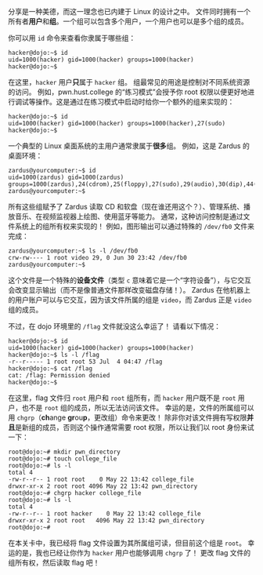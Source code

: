分享是一种美德，而这一理念也已内建于 Linux 的设计之中。
文件同时拥有一个所有者**用户**和**组**。一个组可以包含多个用户，一个用户也可以是多个组的成员。

你可以用 `id` 命令来查看你隶属于哪些组：

```console
hacker@dojo:~$ id
uid=1000(hacker) gid=1000(hacker) groups=1000(hacker)
hacker@dojo:~$
```

在这里，`hacker` 用户**只**属于 `hacker` 组。
组最常见的用途是控制对不同系统资源的访问。
例如，pwn.hust.college 的“练习模式”会授予你 root 权限以便更好地进行调试等操作。这是通过在练习模式中启动时给你一个额外的组来实现的：

```console
hacker@dojo:~$ id
uid=1000(hacker) gid=1000(hacker) groups=1000(hacker),27(sudo)
hacker@dojo:~$
```

一个典型的 Linux 桌面系统的主用户通常隶属于**很多**组。
例如，这是 Zardus 的桌面环境：

```console
zardus@yourcomputer:~$ id
uid=1000(zardus) gid=1000(zardus) groups=1000(zardus),24(cdrom),25(floppy),27(sudo),29(audio),30(dip),44(video),46(plugdev),100(users),106(netdev),114(bluetooth),117(lpadmin),120(scanner),995(docker)
zardus@yourcomputer:~$
```

所有这些组赋予了 Zardus 读取 CD 和软盘（现在谁还用这个？）、管理系统、播放音乐、在视频监视器上绘图、使用蓝牙等能力。
通常，这种访问控制是通过文件系统上的组所有权来实现的！
例如，图形输出可以通过特殊的 `/dev/fb0` 文件来完成：

```console
zardus@yourcomputer:~$ ls -l /dev/fb0
crw-rw---- 1 root video 29, 0 Jun 30 23:42 /dev/fb0
zardus@yourcomputer:~$
```

这个文件是一个特殊的**设备文件**（类型 `c` 意味着它是一个“字符设备”），与它交互会改变显示输出（而不是像普通文件那样改变磁盘存储！）。
Zardus 在他机器上的用户账户可以与它交互，因为该文件所属的组是 `video`，而 Zardus 正是 `video` 组的成员。

不过，在 dojo 环境里的 `/flag` 文件就没这么幸运了！
请看以下情况：

```console
hacker@dojo:~$ id
uid=1000(hacker) gid=1000(hacker) groups=1000(hacker)
hacker@dojo:~$ ls -l /flag
-r--r----- 1 root root 53 Jul  4 04:47 /flag
hacker@dojo:~$ cat /flag
cat: /flag: Permission denied
hacker@dojo:~$
```

在这里，flag 文件归 `root` 用户和 `root` 组所有，而 `hacker` 用户既不是 `root` 用户，也不是 `root` 组的成员，所以无法访问该文件。
幸运的是，文件的所属组可以用 `chgrp`（**ch**ange **gr**ou**p**，更改组）命令来更改！
除非你对该文件拥有写权限**并且**是新组的成员，否则这个操作通常需要 root 权限，所以让我们以 root 身份来试一下：

```console
root@dojo:~# mkdir pwn_directory
root@dojo:~# touch college_file
root@dojo:~# ls -l
total 4
-rw-r--r-- 1 root root    0 May 22 13:42 college_file
drwxr-xr-x 2 root root 4096 May 22 13:42 pwn_directory
root@dojo:~# chgrp hacker college_file
root@dojo:~# ls -l
total 4
-rw-r--r-- 1 root hacker    0 May 22 13:42 college_file
drwxr-xr-x 2 root root   4096 May 22 13:42 pwn_directory
root@dojo:~#
```

在本关卡中，我已经将 flag 文件设置为其所属组可读，但目前这个组是 `root`。
幸运的是，我也已经让你作为 `hacker` 用户也能够调用 `chgrp` 了！
更改 flag 文件的组所有权，然后读取 flag 吧！
